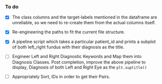 ### To do 
- [x] The class columns and the target-labels mentioned in the dataframe are unreliable, so we need to re-create them from the actual columns itself.

- [x] Re-engineering the paths to fit the current file structure.

- [x] A pipeline script which takes a particular patient_id and prints a subplot of both left_right fundus with their diagnosis as the title.

- [ ] Engineer Left and Right Diagnostic Keywords and Map them into Diagnosis Classes. Post completion, improve the above pipeline to display, Diagnosis of both Left and Right Eye as the ``plt.suptitle()`` 

- [ ] Appropriately Sort, IDs in order to get their Pairs.

  

  
